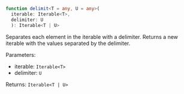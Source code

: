 ```typescript
function delimit<T = any, U = any>(
  iterable: Iterable<T>,
  delimiter: U
  ): Iterable<T | U>
```

Separates each element in the iterable with a delimiter. Returns a new iterable with the values separated by the delimiter.

Parameters:
* iterable: `Iterable<T>`
* delimiter: `U`

Returns: `Iterable<T | U>`

